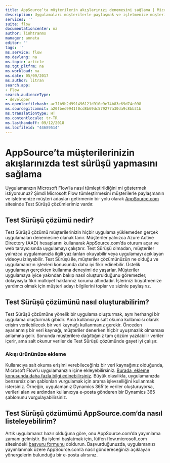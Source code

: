 ```yaml
---
title: AppSource’ta müşterilerin akışlarınızı denemesini sağlama | Microsoft Docs
description: Uygulamaları müşterilerle paylaşmak ve işletmenize müşteri adayları getirmek için AppSource kullanın.
services: ''
suite: flow
documentationcenter: na
author: linhtranms
manager: anneta
editor: ''
tags: ''
ms.service: flow
ms.devlang: na
ms.topic: article
ms.tgt_pltfrm: na
ms.workload: na
ms.date: 05/09/2017
ms.author: litran
search.app:
- Flow
search.audienceType:
- developer
ms.openlocfilehash: ac71b9b2d991496121d910e9e74b83e69d74c098
ms.sourcegitcommit: a20fbed9941f0cd8b69dc579277a30da9c8bb31b
ms.translationtype: HT
ms.contentlocale: tr-TR
ms.lasthandoff: 09/12/2018
ms.locfileid: "44689514"
---
```

# <a name="let-customers-test-drive-your-flows-on-appsource"></a>AppSource’ta müşterilerinizin akışlarınızda test sürüşü yapmasını sağlama
Uygulamanızın Microsoft Flow’la nasıl tümleştirildiğini mi göstermek istiyorsunuz? Şimdi Microsoft Flow tümleştirmesini müşterilerle paylaşmanın ve işletmenize müşteri adayları getirmenin bir yolu olarak [AppSource.com](https://appsource.microsoft.com) sitesinde Test Sürüşü çözümlerimiz vardır.

## <a name="what-is-a-test-drive-solution"></a>Test Sürüşü çözümü nedir?
Test Sürüşü çözümü müşterilerinizin hiçbir uygulama yüklemeden gerçek uygulamaları denemesine olanak tanır. Müşteriler yalnızca Azure Active Directory (AAD) hesaplarını kullanarak AppSource.com’da oturum açar ve web tarayıcısında uygulamayı çalıştırır. Test Sürüşü olmadan, müşteriler yalnızca uygulamanızla ilgili yazılanları okuyabilir veya uygulamayı açıklayan videoyu izleyebilir. Test Sürüşü ile, müşteriler çözümünüzün ne olduğu ve uygulamanızın işlevleri konusunda daha iyi fikir edinebilir. Üstelik uygulamayı gerçekten kullanma deneyimi de yaşarlar. Müşteriler uygulamaya iyice yakından bakıp nasıl oluşturulduğunu göremezler, dolayısıyla fikri mülkiyet haklarınız koruma altındadır. İşlerinizi büyütmenize yardımcı olmak için müşteri adayı bilgilerini toplar ve sizinle paylaşırız.

## <a name="how-do-i-build-a-test-drive-solution"></a>Test Sürüşü çözümünü nasıl oluşturabilirim?
Test Sürüşü çözümüne yönelik bir uygulama oluşturmak, aynı herhangi bir uygulama oluşturmak gibidir. Ama kullanıcıya salt okuma kullanıcısı olarak erişim verilebilecek bir veri kaynağı kullanmanız gerekir. Önceden ayarlanmış bir veri kaynağı, müşteriler denerken hiçbir uyuşmazlık olmaması anlamına gelir. Sonunda müşterilere dağıttığınız tam çözüm yazılabilir veriler içerir, ama salt okunur veriler de Test Sürüşü çözümünde gayet iyi çalışır.

### <a name="embed-flow-into-your-product"></a>Akışı ürününüze ekleme
Kullanıcıya salt okuma erişimi verebileceğiniz bir veri kaynağınız olduğunda, Microsoft Flow’u uygulamanızın içine ekleyebilirsiniz. [Burada, ekleme konusunda daha fazla bilgi edinebilirsiniz](embed-flow-dev.md). Büyük olasılıkla, uygulamanızda benzersiz olan şablonları vurgulamak için arama işlevselliğini kullanmak istersiniz. Örneğin, uygulamanız Dynamics 365’te veriler oluşturuyorsa, verileri alan ve ardından kullanıcıya e-posta gönderen bir Dynamics 365 şablonunu vurgulayabilirsiniz. 

## <a name="how-do-i-list-my-test-drive-solution-on-appsourcecom"></a>Test Sürüşü çözümümü AppSource.com’da nasıl listeleyebilirim?
Artık uygulamanız hazır olduğuna göre, onu AppSource.com’da yayımlama zamanı gelmiştir. Bu işlemi başlatmak için, lütfen flow.microsoft.com sitesindeki [başvuru formunu](https://flow.microsoft.com/partners/get-listed/) doldurun. Başvurduğunuzda, uygulamanızı yayımlanmak üzere AppSource.com’a nasıl göndereceğinizi açıklayan yönergelerin bulunduğu bir e-posta alırsınız.

